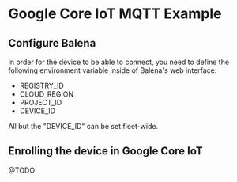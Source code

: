# Google Core IoT MQTT Example

## Configure Balena

In order for the device to be able to connect, you need to define the following environment variable inside of Balena's web interface:

 * REGISTRY_ID
 * CLOUD_REGION
 * PROJECT_ID
 * DEVICE_ID

All but the "DEVICE_ID" can be set fleet-wide.

## Enrolling the device in Google Core IoT

@TODO

